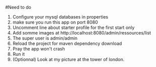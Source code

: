 #Need to do

1. Configure your mysql databases in properties
2. make sure you run this app on port 8080
3. Uncomment line about starter profile for the first start only
4. Add somme images at http://localhost:8080/admin/ressources/list
5. The super user is admin/admin
6. Reload the project for maven dependency download
7. Pray the app won't crash
8. Run it
9. (Optionnal) Look at my picture at the tower of london.
